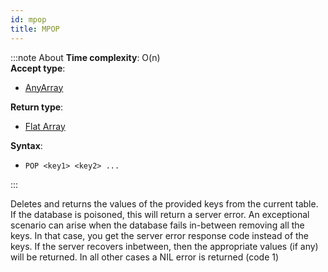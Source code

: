 ```yaml
---
id: mpop
title: MPOP
---
```


:::note About
**Time complexity**: O(n)  
**Accept type**:

- [AnyArray](../../protocol/data-types#any-array)

**Return type**:

- [Flat Array](../../protocol/data-types#flat-array)

**Syntax**:

- `POP <key1> <key2> ...`

:::

Deletes and returns the values of the provided keys from the current table. If the database is poisoned,
this will return a server error. An exceptional scenario can arise when the database
fails in-between removing all the keys. In that case, you get the server error
response code instead of the keys. If the server recovers inbetween, then the
appropriate values (if any) will be returned. In all other cases a NIL error is
returned (code 1)

